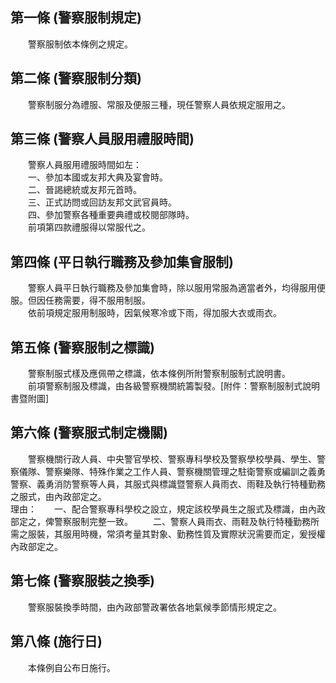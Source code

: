 第一條 (警察服制規定)
---------------------
　　警察服制依本條例之規定。  


第二條 (警察服制分類)
---------------------
　　警察制服分為禮服、常服及便服三種，現任警察人員依規定服用之。  


第三條 (警察人員服用禮服時間)
-----------------------------
　　警察人員服用禮服時間如左：  
　　一、參加本國或友邦大典及宴會時。  
　　二、晉謁總統或友邦元首時。  
　　三、正式訪問或回訪友邦文武官員時。  
　　四、參加警察各種重要典禮或校閱部隊時。  
　　前項第四款禮服得以常服代之。  


第四條 (平日執行職務及參加集會服制)
-----------------------------------
　　警察人員平日執行職務及參加集會時，除以服用常服為適當者外，均得服用便服。但因任務需要，得不服用制服。  
　　依前項規定服用制服時，因氣候寒冷或下雨，得加服大衣或雨衣。  


第五條 (警察服制之標識)
-----------------------
　　警察制服式樣及應佩帶之標識，依本條例所附警察制服制式說明書。  
　　前項警察制服及標識，由各級警察機關統籌製發。[附件：警察制服制式說明書暨附圖]  


第六條 (警察服式制定機關)
-------------------------
　　警察機關行政人員、中央警官學校、警察專科學校及警察學校學員、學生、警察儀隊、警察樂隊、特殊作業之工作人員、警察機關管理之駐衛警察或編訓之義勇警察、義勇消防警察等人員，其服式與標識暨警察人員雨衣、雨鞋及執行特種勤務之服式，由內政部定之。  
理由：　　一、配合警察專科學校之設立，規定該校學員生之服式及標識，由內政部定之，俾警察服制完整一致。
　　二、警察人員雨衣、雨鞋及執行特種勤務所需之服裝，其服用時機，常須考量其對象、勤務性質及實際狀況需要而定，爰授權內政部定之。

第七條 (警察服裝之換季)
-----------------------
　　警察服裝換季時間，由內政部警政署依各地氣候季節情形規定之。  


第八條 (施行日)
---------------
　　本條例自公布日施行。